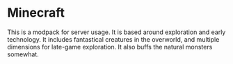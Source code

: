 # Minecraft

This is a modpack for server usage. It is based around exploration and early technology. It includes fantastical creatures in the overworld, and multiple dimensions for late-game exploration. It also buffs the natural monsters somewhat.
